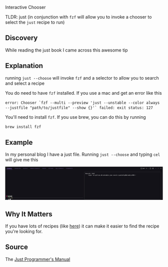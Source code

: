 Interactive Chooser

TLDR: just (in conjunction with `fzf` will allow you to invoke a chooser to select the `just` recipe to run)

## Discovery

While reading the just book I came across this awesome tip

## Explanation

running `just --choose` will invoke `fzf` and a selector to allow you to search and select a recipe

You do need to have `fzf` installed. If you use a mac and get an error like this

```
error: Chooser `fzf --multi --preview 'just --unstable --color always --justfile "path/to/justfile" --show {}'` failed: exit status: 127
```

You'll need to install `fzf`. If you use brew, you can do this by running

```bash
brew install fzf
```

## Example

In my personal blog I have a just file. Running `just --choose` and typing `cel` will give me this

![just --choose](https://github.com/ryancheley/til/blob/main/images/just-chooser.png)


## Why It Matters

If you have lots of recipes (like [here](https://raw.githubusercontent.com/djangopackages/djangopackages/refs/heads/main/justfile)) it can make it easier to find the recipe you're looking for. 

## Source
The [Just Programmer's Manual](https://just.systems/man/en/selecting-recipes-to-run-with-an-interactive-chooser.html)
